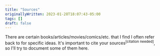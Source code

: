 ```yaml
---
title: "Sources"
originallyWritten: 2023-01-28T18:07:43-05:00
tags: []
draft: false
---
```


There are certain books/articles/movies/comics/etc. that I find I often refer back to for specific ideas. It's important to cite your sources<sup>[citation needed]</sup>, so I'll try to document some of them here.
